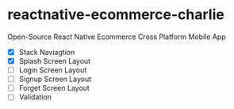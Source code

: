 # reactnative-ecommerce-charlie

Open-Source React Native Ecommerce Cross Platform Mobile App

- [x] Stack Naviagtion
- [x] Splash Screen Layout
- [ ] Login Screen Layout
- [ ] Signup Screen Layout
- [ ] Forget Screen Layout
- [ ] Validation
